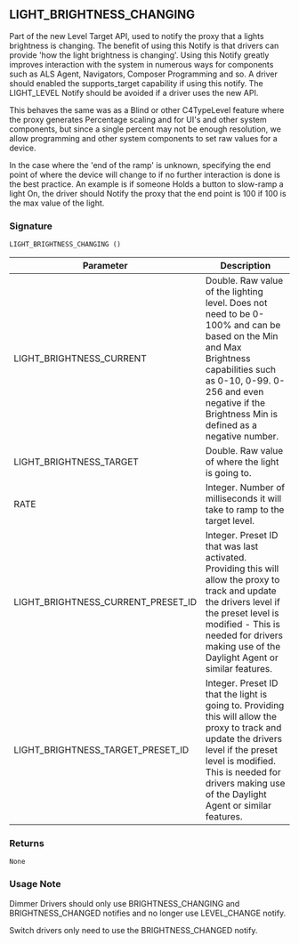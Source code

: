 ## LIGHT\_BRIGHTNESS\_CHANGING

Part of the new Level Target API, used to notify the proxy that a lights brightness is changing.  The benefit of using this Notify is that drivers can provide 'how the light brightness is changing'.  Using this Notify greatly improves interaction with the system in numerous ways for components such as ALS Agent, Navigators, Composer Programming and so.  A driver should enabled the supports\_target capability if using this notify.  The LIGHT\_LEVEL Notify should be avoided if a driver uses the new API.

This behaves the same was as a Blind or other C4TypeLevel feature where the proxy generates Percentage scaling and for UI's and other system components, but since a single percent may not be enough resolution, we allow programming and other system components to set raw values for a device.  

In the case where the 'end of the ramp' is unknown, specifying the end point of where the device will change to if no further interaction is done is the best practice.  An example is if someone Holds a button to slow-ramp a light On, the driver should Notify the proxy that the end point is 100 if 100 is the max value of the light.


### Signature

`LIGHT_BRIGHTNESS_CHANGING ()`


| Parameter | Description |
| --- | --- |
| LIGHT\_BRIGHTNESS\_CURRENT| Double. Raw value of the lighting level. Does not need to be 0-100% and can be based on the Min and Max Brightness capabilities such as 0-10, 0-99. 0-256 and even negative if the Brightness Min is defined as a negative number. |
| LIGHT\_BRIGHTNESS\_TARGET |  Double. Raw value of where the light is going to. |
| RATE | Integer. Number of milliseconds it will take to ramp to the target level. |
|LIGHT\_BRIGHTNESS\_CURRENT\_PRESET\_ID| Integer. Preset ID that was last activated. Providing this will allow the proxy to track and update the drivers level if the preset level is modified - This is needed for drivers making use of the Daylight Agent or similar features.|
|LIGHT\_BRIGHTNESS\_TARGET\_PRESET\_ID | Integer.  Preset ID that the light is going to. Providing this will allow the proxy to track and update the drivers level if the preset level is modified. This is needed for drivers making use of the Daylight Agent or similar features.|



### Returns

`None`


### Usage Note

Dimmer Drivers should only use BRIGHTNESS\_CHANGING and BRIGHTNESS\_CHANGED notifies and no longer use LEVEL\_CHANGE notify.

Switch drivers only need to use the BRIGHTNESS\_CHANGED notify.